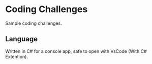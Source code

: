 # Coding Challenges
 Sample coding challenges.
 
## Language
Written in C# for a console app, safe to open with VsCode (With C# Extention).
